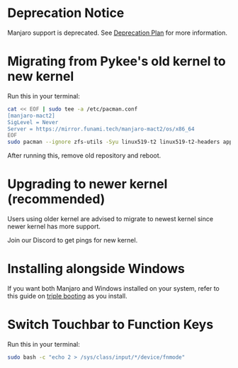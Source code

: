 
# Deprecation Notice

Manjaro support is deprecated. See [Deprecation Plan](https://wiki.t2linux.org/distributions/manjaro/deprecation) for more information.

# Migrating from Pykee's old kernel to new kernel

Run this in your terminal:

```sh
cat << EOF | sudo tee -a /etc/pacman.conf
[manjaro-mact2]
SigLevel = Never
Server = https://mirror.funami.tech/manjaro-mact2/os/x86_64
EOF
sudo pacman --ignore zfs-utils -Syu linux519-t2 linux519-t2-headers apple-bcm-wifi-firmware
```

After running this, remove old repository and reboot.

# Upgrading to newer kernel (recommended)

Users using older kernel are advised to migrate to newest kernel since newer kernel has more support.

Join our Discord to get pings for new kernel.

# Installing alongside Windows

If you want both Manjaro and Windows installed on your system, refer to this guide on [triple booting](https://wiki.t2linux.org/guides/windows/) as you install.

# Switch Touchbar to Function Keys

Run this in your terminal:

```sh
sudo bash -c "echo 2 > /sys/class/input/*/device/fnmode"
```
